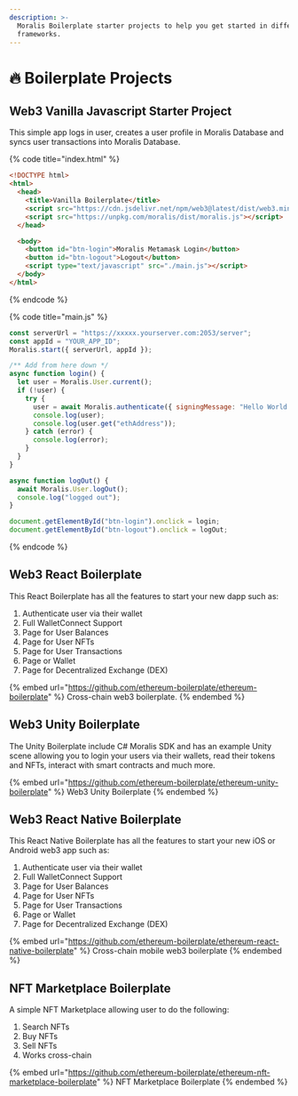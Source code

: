 ```yaml
---
description: >-
  Moralis Boilerplate starter projects to help you get started in different
  frameworks.
---
```


# 🔥 Boilerplate Projects

## Web3 Vanilla Javascript Starter Project

This simple app logs in user, creates a user profile in Moralis Database and syncs user transactions into Moralis Database.

{% code title="index.html" %}

```html
<!DOCTYPE html>
<html>
  <head>
    <title>Vanilla Boilerplate</title>
    <script src="https://cdn.jsdelivr.net/npm/web3@latest/dist/web3.min.js"></script>
    <script src="https://unpkg.com/moralis/dist/moralis.js"></script>
  </head>

  <body>
    <button id="btn-login">Moralis Metamask Login</button>
    <button id="btn-logout">Logout</button>
    <script type="text/javascript" src="./main.js"></script>
  </body>
</html>
```

{% endcode %}

{% code title="main.js" %}

```javascript
const serverUrl = "https://xxxxx.yourserver.com:2053/server";
const appId = "YOUR_APP_ID";
Moralis.start({ serverUrl, appId });

/** Add from here down */
async function login() {
  let user = Moralis.User.current();
  if (!user) {
    try {
      user = await Moralis.authenticate({ signingMessage: "Hello World!" });
      console.log(user);
      console.log(user.get("ethAddress"));
    } catch (error) {
      console.log(error);
    }
  }
}

async function logOut() {
  await Moralis.User.logOut();
  console.log("logged out");
}

document.getElementById("btn-login").onclick = login;
document.getElementById("btn-logout").onclick = logOut;
```
{% endcode %}

## Web3 React Boilerplate

This React Boilerplate has all the features to start your new dapp such as:

1. Authenticate user via their wallet
2. Full WalletConnect Support
3. Page for User Balances
4. Page for User NFTs
5. Page for User Transactions
6. Page or Wallet
7. Page for Decentralized Exchange (DEX)

{% embed url="https://github.com/ethereum-boilerplate/ethereum-boilerplate" %}
Cross-chain web3 boilerplate.
{% endembed %}

## Web3 Unity Boilerplate

The Unity Boilerplate include C# Moralis SDK and has an example Unity scene allowing you to login your users via their wallets, read their tokens and NFTs, interact with smart contracts and much more.

{% embed url="https://github.com/ethereum-boilerplate/ethereum-unity-boilerplate" %}
Web3 Unity Boilerplate
{% endembed %}

## Web3 React Native Boilerplate

This React Native Boilerplate has all the features to start your new iOS or Android web3 app such as:

1. Authenticate user via their wallet
2. Full WalletConnect Support
3. Page for User Balances
4. Page for User NFTs
5. Page for User Transactions
6. Page or Wallet
7. Page for Decentralized Exchange (DEX)

{% embed url="https://github.com/ethereum-boilerplate/ethereum-react-native-boilerplate" %}
Cross-chain mobile web3 boilerplate
{% endembed %}

## NFT Marketplace Boilerplate

A simple NFT Marketplace allowing user to do the following:

1. Search NFTs
2. Buy NFTs
3. Sell NFTs
4. Works cross-chain

{% embed url="https://github.com/ethereum-boilerplate/ethereum-nft-marketplace-boilerplate" %}
NFT Marketplace Boilerplate
{% endembed %}
